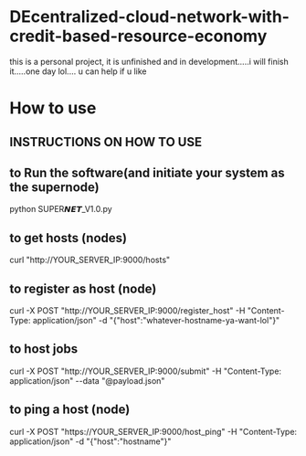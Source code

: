 # DEcentralized-cloud-network-with-credit-based-resource-economy
this is a personal project, it is unfinished and in development.....i will finish it.....one day lol....
u can help if u like
# How to use
## INSTRUCTIONS ON HOW TO USE 
## to Run the software(and initiate your system as the supernode)
python SUPER𝙉𝙀𝙏_V1.0.py

## to get hosts (nodes)
curl "http://YOUR_SERVER_IP:9000/hosts"

## to register as host (node)
curl -X POST "http://YOUR_SERVER_IP:9000/register_host" -H "Content-Type: application/json" -d "{\"host\":\"whatever-hostname-ya-want-lol\"}"

## to host jobs
curl -X POST "http://YOUR_SERVER_IP:9000/submit" -H "Content-Type: application/json" --data "@payload.json"

## to ping a host (node)
curl -X POST "https://YOUR_SERVER_IP:9000/host_ping" -H "Content-Type: application/json" -d "{\"host\":\"hostname\"}"
